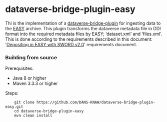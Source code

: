 # dataverse-bridge-plugin-easy
Thi is the implementation of a [dataverse-bridge-plugin](https://github.com/DANS-KNAW/dataverse-bridge-plugin-lib) for ingesting data to the [EASY](https://easy.dans.knaw.nl/ui/home) archive. 
This plugin transforms the dataverse metadata file in DDI format into the required metadata files by EASY; ‘dataset.xml’ and ‘files.xml’. 
This is done according to the requirements described in this document: '[Depositing in EASY with SWORD v2.0](https://easy.dans.knaw.nl/doc/sword2.html)' requirements document.

### Building from source

Prerequisites:

* Java 8 or higher
* Maven 3.3.3 or higher

Steps:

        git clone https://github.com/DANS-KNAW/dataverse-bridge-plugin-easy.git
        cd dataverse-bridge-plugin-easy
        mvn clean install
